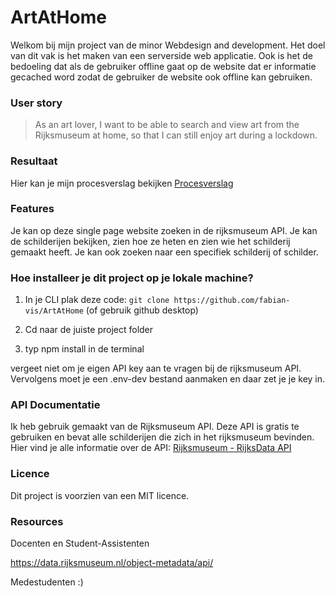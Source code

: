 # ArtAtHome

Welkom bij mijn project van de minor Webdesign and development. Het doel van dit vak is het maken van een serverside web applicatie. Ook is het de bedoeling dat als de gebruiker offline gaat op de website dat er informatie gecached word zodat de gebruiker de website ook offline kan gebruiken.

### User story

> As an art lover, I want to be able to search and view art from the Rijksmuseum at home, so that I can still enjoy art during a lockdown.

### Resultaat

Hier kan je mijn procesverslag bekijken [Procesverslag](https://github.com/fabian-vis/ArtAtHomev2/wiki "procesverslag")

### Features

Je kan op deze single page website zoeken in de rijksmuseum API. Je kan de schilderijen bekijken, zien hoe ze heten en zien wie het schilderij gemaakt heeft. Je kan ook zoeken naar een specifiek schilderij of schilder.

### Hoe installeer je dit project op je lokale machine?

1. In je CLI plak deze code: `git clone https://github.com/fabian-vis/ArtAtHome` (of gebruik github desktop)

2. Cd naar de juiste project folder

3. typ npm install in de terminal

vergeet niet om je eigen API key aan te vragen bij de rijksmuseum API. Vervolgens moet je een .env-dev bestand aanmaken en daar zet je je key in.

### API Documentatie

Ik heb gebruik gemaakt van de Rijksmuseum API. Deze API is gratis te gebruiken en bevat alle schilderijen die zich in het rijksmuseum bevinden. Hier vind je alle informatie over de API: [Rijksmuseum - RijksData API](https://github.com/cmda-minor-web/web-app-from-scratch-2122/blob/main/course/rijksmuseum.md)

### Licence

Dit project is voorzien van een MIT licence.

### Resources

Docenten en Student-Assistenten

https://data.rijksmuseum.nl/object-metadata/api/

Medestudenten :)
